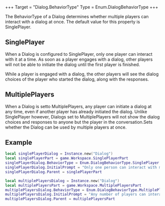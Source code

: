 +++
Target = "Dialog.BehaviorType"
Type = Enum.DialogBehaviorType
+++

The BehaviorType of a Dialog determines whether multiple players can interact with a dialog at once. The default value for this property is SinglePlayer.## SinglePlayerWhen a Dialog is configured to SinglePlayer, only one player can interact with it at a time. As soon as a player engages with a dialog, other players will not be able to initiate the dialog until the first player is finished.While a player is engaged with a dialog, the other players will see the dialog choices of the player who started the dialog, along with the responses.## MultiplePlayersWhen a Dialog is setto MultiplePlayers, any player can initiate a dialog at any time, even if another player has already initiated the dialog. Unlike SinglePlayer however, Dialogs set to MultiplePlayers will not show the dialog choices and responses to anyone but the player in the conversation.Sets whether the Dialog can be used by multiple players at once.## Example```lualocal singlePlayerDialog = Instance.new("Dialog")local singlePlayerPart = game.Workspace.SinglePlayerPartsinglePlayerDialog.BehaviorType = Enum.DialogBehaviorType.SinglePlayersinglePlayerDialog.InitialPrompt = "Only one person can interact with me at once."singlePlayerDialog.Parent = singlePlayerPartlocal multiplePlayersDialog = Instance.new("Dialog")local multiplePlayersPart = game.Workspace.MultiplePlayersPartmultiplePlayersDialog.BehaviorType = Enum.DialogBehaviorType.MultiplePlayersmultiplePlayersDialog.InitialPrompt = "Any number of players can interact with me at once."multiplePlayersDialog.Parent = multiplePlayersPart```